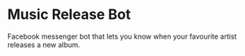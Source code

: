 # Music Release Bot
Facebook messenger bot that lets you know when your favourite artist releases a new album.
